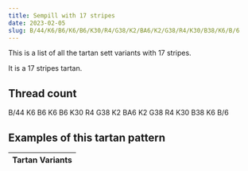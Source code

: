 ```yaml
---
title: Sempill with 17 stripes
date: 2023-02-05
slug: B/44/K6/B6/K6/B6/K30/R4/G38/K2/BA6/K2/G38/R4/K30/B38/K6/B/6
---
```

This is a list of all the tartan sett variants with 17 stripes.

It is a 17 stripes tartan.


## Thread count
B/44 K6 B6 K6 B6 K30 R4 G38 K2 BA6 K2 G38 R4 K30 B38 K6 B/6

## Examples of this tartan pattern

| Tartan Variants |
|---------------|
